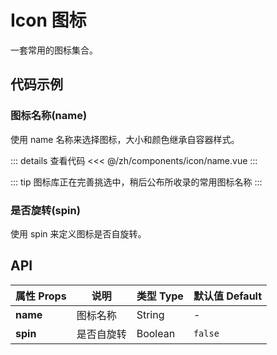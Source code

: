 # Icon 图标

一套常用的图标集合。

<script setup>
import Name from './name.vue'
</script>

## 代码示例

### 图标名称(name)

使用 name 名称来选择图标，大小和颜色继承自容器样式。

<div class="demo-block">

<Name />

::: details 查看代码
<<< @/zh/components/icon/name.vue
:::

</div>

::: tip
图标库正在完善挑选中，稍后公布所收录的常用图标名称
:::

### 是否旋转(spin)

使用 spin 来定义图标是否自旋转。

## API

| 属性 Props | 说明       | 类型 Type | 默认值 Default |
| ---------- | ---------- | --------- | -------------- |
| **name**   | 图标名称   | String    | -              |
| **spin**   | 是否自旋转 | Boolean   | `false`        |
